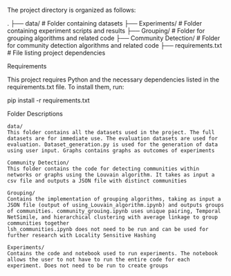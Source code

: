 The project directory is organized as follows:

.
├── data/                # Folder containing datasets
├── Experiments/         # Folder containing experiment scripts and results
├── Grouping/            # Folder for grouping algorithms and related code
├── Community Detection/ # Folder for community detection algorithms and related code
├── requirements.txt     # File listing project dependencies

Requirements

This project requires Python and the necessary dependencies listed in the requirements.txt file. To install them, run:

pip install -r requirements.txt

Folder Descriptions

    data/
    This folder contains all the datasets used in the project. The full datasets are for immediate use. The evaluation datasets are used for evaluation. Dataset_generation.py is used for the generation of data using user input. Graphs contains graphs as outcomes of experiments

    Community Detection/
    This folder contains the code for detecting communities within networks or graphs using the Louvain algorithm. It takes as input a csv file and outputs a JSON file with distinct communities

    Grouping/
    Contains the implementation of grouping algorithms, taking as input a JSON file (output of using_Louvain_algorithm.ipynb) and outputs groups of communities. community_grouing.ipynb uses unique pairing, Temporal NetSimile, and hierarchical clustering with average linkage to group communities together
    lsh_communities.ipynb does not need to be run and can be used for further research with Locality Sensitive Hashing
    
    Experiments/
    Contains the code and notebook used to run experiments. The notebook allows the user to not have to run the entire code for each experiment. Does not need to be run to create groups


